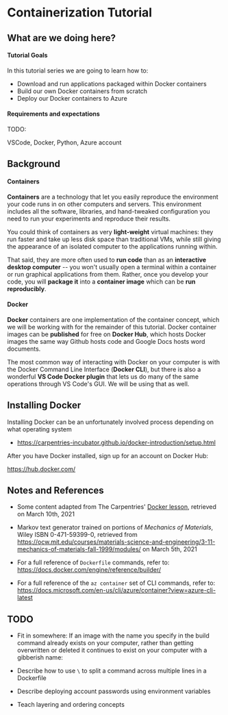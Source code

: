# Containerization Tutorial

## What are we doing here?

#### Tutorial Goals

In this tutorial series we are going to learn how to:

- Download and run applications packaged within Docker containers
- Build our own Docker containers from scratch
- Deploy our Docker containers to Azure

#### Requirements and expectations

TODO:

VSCode, Docker, Python, Azure account

## Background

#### Containers

**Containers** are a technology that let you easily reproduce the environment your code runs in on other computers and servers. This environment includes all the software, libraries, and hand-tweaked configuration you need to run your experiments and reproduce their results.

You could think of containers as very **light-weight** virtual machines: they run faster and take up less disk space than traditional VMs, while still giving the appearance of an isolated computer to the applications running within.

That said, they are more often used to **run code** than as an **interactive desktop computer** -- you won't usually open a terminal within a container or run graphical applications from them. Rather, once you develop your code, you will **package it** into a **container image** which can be **run reproducibly**.

#### Docker

**Docker** containers are one implementation of the container concept, which we will be working with for the remainder of this tutorial. Docker container images can be **published** for free on **Docker Hub**, which hosts Docker images the same way Github hosts code and Google Docs hosts word documents.

The most common way of interacting with Docker on your computer is with the Docker Command Line Interface (**Docker CLI**), but there is also a wonderful **VS Code Docker plugin** that lets us do many of the same operations through VS Code's GUI. We will be using that as well.

## Installing Docker

Installing Docker can be an unfortunately involved process depending on what operating system 

- https://carpentries-incubator.github.io/docker-introduction/setup.html

After you have Docker installed, sign up for an account on Docker Hub:

https://hub.docker.com/


## Notes and References

- Some content adapted from The Carpentries' [Docker lesson](https://carpentries-incubator.github.io/docker-introduction/), retrieved on March 10th, 2021

- Markov text generator trained on portions of *Mechanics of Materials*, Wiley ISBN 0-471-59399-0, retrieved from https://ocw.mit.edu/courses/materials-science-and-engineering/3-11-mechanics-of-materials-fall-1999/modules/ on March 5th, 2021

- For a full reference of `Dockerfile` commands, refer to:
  https://docs.docker.com/engine/reference/builder/

- For a full reference of the `az container` set of CLI commands, refer to:
  https://docs.microsoft.com/en-us/cli/azure/container?view=azure-cli-latest

## TODO

- Fit in somewhere: If an image with the name you specify in the build command already exists on your computer, rather than getting overwritten or deleted it continues to exist on your computer with a gibberish name:

- Describe how to use `\` to split a command across multiple lines in a Dockerfile

- Describe deploying account passwords using environment variables

- Teach layering and ordering concepts

  